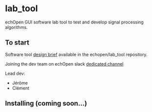 # lab_tool
echOpen GUI software lab tool to test and develop signal processing algorithms. 

## To start
Software tool [design brief](https://github.com/echopen/lab_tool/blob/master/DB_laboratory_tool_v2_en.pdf) available in the echopen/lab_tool repository.

Joining the dev team on echOpen slack [dedicated channel](https://echopen.slack.com/messages/CCGEF6CQY/)

Lead dev: 
- Jérôme
- Clément

## Installing (coming soon...) 
